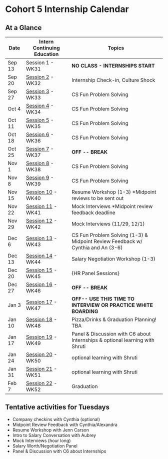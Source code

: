 # Cohort 5 Internship Calendar

## At a Glance

Date    | Intern Continuing Education         | Topics
--------|-------------------------------------|-----------------------------
Sep 13  | Session 1 - WK31 | **NO CLASS - INTERNSHIPS START**
Sep 20  | [Session 2](#session-2) - WK32 | Internship Check-in, Culture Shock
Sep 27  | [Session 3](#session-3) - WK33 | CS Fun Problem Solving
Oct 4   | [Session 4](#session-4) - WK34 | CS Fun Problem Solving
Oct 11  | [Session 5](#session-5) - WK35 |  CS Fun Problem Solving
Oct 18   | [Session 6](#session-6) - WK36 | CS Fun Problem Solving
Oct 25  | [Session 7](#session-7) - WK37 | **OFF -- BREAK**
Nov 1   | [Session 8](#session-8) - WK38 | CS Fun Problem Solving
Nov 8  | [Session 9](#session-9) - WK39 | CS Fun Problem Solving
Nov 15  | [Session 10](#session-10) - WK40 | Resume Workshop (1-3) *Midpoint reviews to be sent out
Nov 22  | [Session 11](#session-11) - WK41 | Mock Interviews *Midpoint review feedback deadline
Nov 29   | [Session 12](#session-12) - WK42 | Mock Interviews (11/29, 12/1)
Dec 6  | [Session 13](#session-13) - WK43 | CS Fun Problem Solving (1-3) & Midpoint Review Feedback w/ Cynthia and An (3-6)
Dec 13  | [Session 14](#session-14) - WK44 | Salary Negotiation Workshop (1-3)
Dec 20  | [Session 15](#session-15) - WK45 | {HR Panel Sessions}
Dec 27   | [Session 16](#session-16) - WK46 | **OFF -- BREAK**
Jan 3   | [Session 17](#session-17) - WK47 | **OFF-- USE THIS TIME TO INTERVIEW OR PRACTICE WHITE BOARDING**
Jan 10  | [Session 18](#session-18) - WK48 | Pizza/Drinks & Graduation Planning! TBA
Jan 17  | [Session 19](#session-19) - WK49 | Panel & Discussion with C6 about Internships & optional learning with Shruti
Jan 24  |  [Session 20](#session-20) - WK50 | optional learning with Shruti
Jan 31  | [Session 21](#session-21) - WK51 |  optional learning with Shruti
Feb 7   | [Session 22](#session-22) - WK52 | Graduation

## Tentative activities for Tuesdays
- Company checkins with Cynthia (optional)
- Midpoint Review Feedback with Cynthia/Alexandra
- Resume Workshop with Jenn Carson
- Intro to Salary Conversation with Aubrey
- Mock Interviews (hour long)
- Salary Worth/Negotiation Panel
- Panel & Discussion with C6 about Internships


